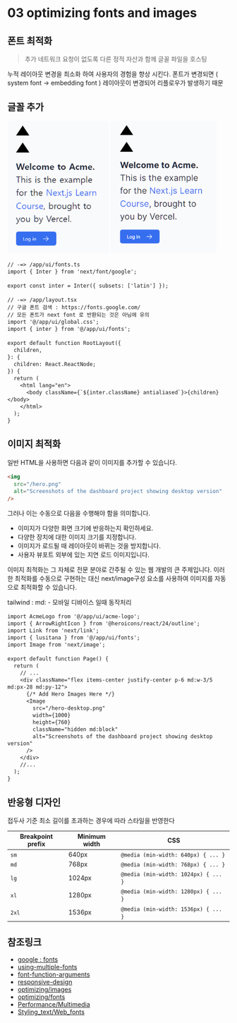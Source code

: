 # 03 optimizing fonts and images

## 폰트 최적화

> 추가 네트워크 요청이 없도록 다른 정적 자산과 함께 글꼴 파일을 호스팅

누적 레이아웃 변경을 최소화 하여 사용자의 경험을 향상 시킨다.
폰트가 변경되면 ( system font -> embedding font ) 레이아웃이 변경되어 리플로우가 발생하기 때문

## 글꼴 추가

<img src="images/03_before.png" alt="image" style="width:auto;height:300px;">
<img src="images/03_after.png" alt="image" style="width:auto;height:300px;">

```tsx
// -=> /app/ui/fonts.ts
import { Inter } from 'next/font/google';

export const inter = Inter({ subsets: ['latin'] });

// -=> /app/layout.tsx
// 구글 폰트 검색 : https://fonts.google.com/
// 모든 폰트가 next font 로 반환되는 것은 아님에 유의
import '@/app/ui/global.css';
import { inter } from '@/app/ui/fonts';

export default function RootLayout({
  children,
}: {
  children: React.ReactNode;
}) {
  return (
    <html lang="en">
      <body className={`${inter.className} antialiased`}>{children}</body>
    </html>
  );
}
```

## 이미지 최적화

일반 HTML을 사용하면 다음과 같이 이미지를 추가할 수 있습니다.

```html
<img
  src="/hero.png"
  alt="Screenshots of the dashboard project showing desktop version"
/>
```

그러나 이는 수동으로 다음을 수행해야 함을 의미합니다.

- 이미지가 다양한 화면 크기에 반응하는지 확인하세요.
- 다양한 장치에 대한 이미지 크기를 지정합니다.
- 이미지가 로드될 때 레이아웃이 바뀌는 것을 방지합니다.
- 사용자 뷰포트 외부에 있는 지연 로드 이미지입니다.

이미지 최적화는 그 자체로 전문 분야로 간주될 수 있는 웹 개발의 큰 주제입니다. 이러한 최적화를 수동으로 구현하는 대신 next/image구성 요소를 사용하여 이미지를 자동으로 최적화할 수 있습니다.

tailwind : md: - 모바일 디바이스 일때 동작처리

```tsx
import AcmeLogo from '@/app/ui/acme-logo';
import { ArrowRightIcon } from '@heroicons/react/24/outline';
import Link from 'next/link';
import { lusitana } from '@/app/ui/fonts';
import Image from 'next/image';

export default function Page() {
  return (
    // ...
    <div className="flex items-center justify-center p-6 md:w-3/5 md:px-28 md:py-12">
      {/* Add Hero Images Here */}
      <Image
        src="/hero-desktop.png"
        width={1000}
        height={760}
        className="hidden md:block"
        alt="Screenshots of the dashboard project showing desktop version"
      />
    </div>
    //...
  );
}
```

## 반응형 디자인

접두사 기준 최소 길이를 초과하는 경우에 따라 스타일을 반영한다

| Breakpoint prefix | Minimum width | CSS                                  |
| ----------------- | ------------- | ------------------------------------ |
| `sm`              | 640px         | `@media (min-width: 640px) { ... }`  |
| `md`              | 768px         | `@media (min-width: 768px) { ... }`  |
| `lg`              | 1024px        | `@media (min-width: 1024px) { ... }` |
| `xl`              | 1280px        | `@media (min-width: 1280px) { ... }` |
| `2xl`             | 1536px        | `@media (min-width: 1536px) { ... }` |

## 참조링크

- [google : fonts](https://fonts.google.com/)
- [using-multiple-fonts](https://nextjs.org/docs/app/building-your-application/optimizing/fonts#using-multiple-fonts)
- [font-function-arguments](https://nextjs.org/docs/app/api-reference/components/font#font-function-arguments)
- [responsive-design](https://tailwindcss.com/docs/responsive-design)
- [optimizing/images](https://nextjs.org/docs/app/building-your-application/optimizing/images)
- [optimizing/fonts](https://nextjs.org/docs/app/building-your-application/optimizing/fonts)
- [Performance/Multimedia](https://developer.mozilla.org/en-US/docs/Learn/Performance/Multimedia)
- [Styling_text/Web_fonts](https://developer.mozilla.org/en-US/docs/Learn/CSS/Styling_text/Web_fonts)
